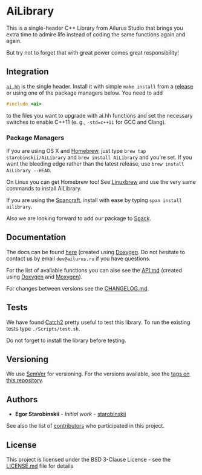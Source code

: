 # AiLibrary
This is a single-header C++ Library from Ailurus Studio that brings you extra time to admire life instead of coding the same functions again and again.

But try not to forget that with great power comes great responsibility!

## Integration

[`ai.hh`](https://github.com/starobinskii/AiLibrary/blob/master/ai.hh) is the single header. Install it with simple `make install` from a [release](https://github.com/starobinskii/AiLibrary/releases) or using one of the package managers below. You need to add

```cpp
#include <ai>
```

to the files you want to upgrade with ai.hh functions and set the necessary switches to enable C++11 (e. g., `-std=c++11` for GCC and Clang).

### Package Managers

If you are using OS X and [Homebrew](https://brew.sh), just type `brew tap starobinskii/AiLibrary` and `brew install AiLibrary` and you're set. If you want the bleeding edge rather than the latest release, use `brew install AiLibrary --HEAD`.

On Linux you can get Homebrew too! See [Linuxbrew](http://linuxbrew.sh) and use the very same commands to install AiLibrary.

If you are using the [Spancraft](https://snapcraft.io), install with ease by typing `span install ailibrary`.

Also we are looking forward to add our package to [Spack](https://www.spack.io/).

## Documentation
The docs can be found [here](https://starobinskii.github.io/AiLibrary/docs/) (created using [Doxygen](http://www.doxygen.nl). Do not hesitate to contact us by email `dev@ailurus.ru` if you have questions.

For the list of available functions you can alse see the [API.md](https://github.com/starobinskii/AiLibrary/blob/master/API.md) (created using [Doxygen](http://www.doxygen.nl) and [Moxygen](https://github.com/sourcey/moxygen)).

For changes between versions see the [CHANGELOG.md](CHANGELOG.md).

## Tests

We have found [Catch2](https://github.com/catchorg/Catch2) pretty useful to test this library. To run the existing tests type `./Scripts/test.sh`.

Do not forget to install the library before testing.

## Versioning

We use [SemVer](http://semver.org/) for versioning. For the versions available, see the [tags on this repository](https://github.com/starobinskii/AiLibrary/tags). 

## Authors

* **Egor Starobinskii** - *Initial work* - [starobinskii](https://github.com/starobinskii)

See also the list of [contributors](https://github.com/starobinskii/AiLibrary/contributors) who participated in this project.

## License

This project is licensed under the BSD 3-Clause License - see the [LICENSE.md](LICENSE.md) file for details